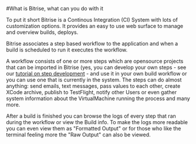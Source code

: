 #What is Bitrise, what can you do with it

To put it short Bitrise is a Continous Integration (CI) System with lots of customization options. It provides an easy to use web surface to manage and overview builds, deploys.

Bitrise associates a step based workflow to the application and when a build is scheduled to run it executes the workflow. 

A workflow consists of one or more steps which are opensource projects that can be imported in Bitrise (yes, you can develop your own steps - see our [tutorial on step development](step-dev.html) - and use it in your own build workflow or you can use one that is currently in the system. The steps can do almost anything: send emails, text messages, pass values to each other,   create XCode archive, publish to TestFlight, notify other Users or even gather system information about the VirtualMachine running the process and many more. 

After a build is finished you can browse the logs of every step that ran during the workflow or view the Build info. To make the logs more readable you can even view them as "Formatted Output" or for those who like the terminal feeling more the "Raw Output" can also be viewed.